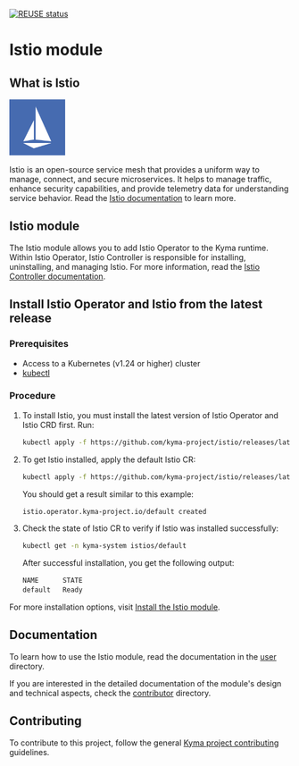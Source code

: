 [![REUSE status](https://api.reuse.software/badge/github.com/kyma-project/istio)](https://api.reuse.software/info/github.com/kyma-project/istio)
# Istio module

## What is Istio

<img src="/docs/assets/istio-whitelogo-bluebackground-framed.svg" alt="Istio logo" style="height: 100px; width:100px;"/>

Istio is an open-source service mesh that provides a uniform way to manage, connect, and secure microservices. It helps to manage traffic, enhance security capabilities, and provide telemetry data for understanding service behavior. Read the [Istio documentation](https://istio.io/latest/) to learn more.

## Istio module

The Istio module allows you to add Istio Operator to the Kyma runtime. Within Istio Operator, Istio Controller is responsible for installing, uninstalling, and managing Istio. For more information, read the [Istio Controller documentation](/docs/user/00-10-overview-istio-controller.md).

## Install Istio Operator and Istio from the latest release

### Prerequisites

- Access to a Kubernetes (v1.24 or higher) cluster
- [kubectl](https://kubernetes.io/docs/tasks/tools/)

### Procedure

1. To install Istio, you must install the latest version of Istio Operator and Istio CRD first. Run:

   ```bash
   kubectl apply -f https://github.com/kyma-project/istio/releases/latest/download/istio-manager.yaml
   ```

2. To get Istio installed, apply the default Istio CR:

   ```bash
   kubectl apply -f https://github.com/kyma-project/istio/releases/latest/download/istio-default-cr.yaml
   ```

   You should get a result similar to this example:

   ```bash
   istio.operator.kyma-project.io/default created
   ```

3. Check the state of Istio CR to verify if Istio was installed successfully:

   ```bash
   kubectl get -n kyma-system istios/default
   ```

   After successful installation, you get the following output:

   ```bash
   NAME      STATE
   default   Ready
   ```

For more installation options, visit [Install the Istio module](/docs/contributor/01-00-installation.md).

## Documentation

To learn how to use the Istio module, read the documentation in the [user](/docs/user) directory.

If you are interested in the detailed documentation of the module's design and technical aspects, check the [contributor](/docs/contributor/) directory.

## Contributing

To contribute to this project, follow the general [Kyma project contributing](https://github.com/kyma-project/community/blob/main/docs/contributing/02-contributing.md) guidelines.